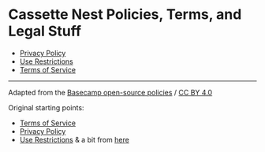 # Cassette Nest Policies, Terms, and Legal Stuff

- [Privacy Policy](privacy.md#privacy-policy)
- [Use Restrictions](abuse.md#use-restrictions)
- [Terms of Service](terms.md#terms-of-service)

---

Adapted from the [Basecamp open-source policies](https://github.com/basecamp/policies) / [CC BY 4.0](https://creativecommons.org/licenses/by/4.0/)

Original starting points:

- [Terms of Service](https://github.com/basecamp/policies/blob/fd18a964c3e72b4f9d985daa0596d83ea0b904c8/terms/index.md)
- [Privacy Policy](https://github.com/basecamp/policies/blob/41a04f2de72defac1932dafb690862033e005ffe/privacy/index.md)
- [Use Restrictions](https://github.com/basecamp/policies/blob/4eaed0751596a377bf439c063084511c9737bd60/abuse/index.md) & a bit from [here](https://github.com/basecamp/policies/blob/4eaed0751596a377bf439c063084511c9737bd60/abuse/how-we-handle/index.md)
